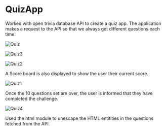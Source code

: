 # QuizApp
Worked with open trivia database API to create a quiz app. The application makes a request to the API so that we always get different questions each time.

![Quiz](https://user-images.githubusercontent.com/63019595/139464117-93d3032d-97a5-4bd8-b608-7d1004f0b317.png)

![Quiz3](https://user-images.githubusercontent.com/63019595/139464291-4ec19e02-0718-4d78-a8bd-b79cd0df9185.png)

![Quiz2](https://user-images.githubusercontent.com/63019595/139464995-d14945db-38a5-40da-8d5c-c1b8de7d1b9c.png)

A Score board is also displayed to show the user their current score.

![Quiz1](https://user-images.githubusercontent.com/63019595/139464202-2c4f32d4-2867-4196-9cec-ecae2254e674.png)

Once the 10 questions set are over, the user is informed that they have completed the challenge.

![Quiz4](https://user-images.githubusercontent.com/63019595/139464878-84b3cec5-c1aa-4553-80ab-9de2a4a55ae7.png)


Used the html module to unescape the HTML entitities in the questions fetched from the API.
